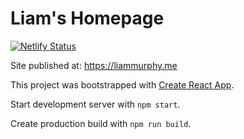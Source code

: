 # Liam's Homepage

[![Netlify Status](https://api.netlify.com/api/v1/badges/40e178e6-c19e-4c6a-b785-fdc2756e6745/deploy-status)](https://app.netlify.com/sites/radiant-madeleine-479609/deploys) 

Site published at: https://liammurphy.me

This project was bootstrapped with [Create React App](https://github.com/facebook/create-react-app).

Start development server with `npm start`.

Create production build with `npm run build`.
